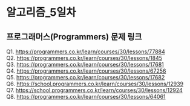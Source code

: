 # 알고리즘_5일차

## 프로그래머스(Programmers) 문제 링크
Q1. https://programmers.co.kr/learn/courses/30/lessons/77884<br>
Q2. https://programmers.co.kr/learn/courses/30/lessons/1845<br>
Q3. https://programmers.co.kr/learn/courses/30/lessons/17681<br>
Q4. https://programmers.co.kr/learn/courses/30/lessons/67256<br>
Q5. https://programmers.co.kr/learn/courses/30/lessons/17682<br>
Q6. https://school.programmers.co.kr/learn/courses/30/lessons/12939<br>
Q7. https://school.programmers.co.kr/learn/courses/30/lessons/12924<br>
Q8. https://programmers.co.kr/learn/courses/30/lessons/64061<br>